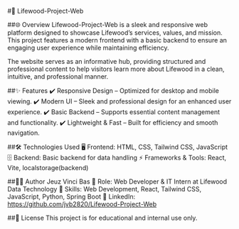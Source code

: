 #📌 Lifewood-Project-Web

##🌐 Overview
Lifewood-Project-Web is a sleek and responsive web platform designed to showcase Lifewood’s services, values, and mission. This project features a modern frontend with a basic backend to ensure an engaging user experience while maintaining efficiency.

The website serves as an informative hub, providing structured and professional content to help visitors learn more about Lifewood in a clean, intuitive, and professional manner.

##✨ Features
✔️ Responsive Design – Optimized for desktop and mobile viewing.
✔️ Modern UI – Sleek and professional design for an enhanced user experience.
✔️ Basic Backend – Supports essential content management and functionality.
✔️ Lightweight & Fast – Built for efficiency and smooth navigation.

##🛠️ Technologies Used
🖥️ Frontend: HTML, CSS, Tailwind CSS, JavaScript
🗄️ Backend: Basic backend for data handling
⚡ Frameworks & Tools: React, Vite, localstorage(backend)

##👨‍💻 Author
Jeuz Vinci Bas
🔹 Role: Web Developer & IT Intern at Lifewood Data Technology
🔹 Skills: Web Development, React, Tailwind CSS, JavaScript, Python, Spring Boot
🔹 LinkedIn: https://github.com/jvb2820/Lifewood-Project-Web

##📜 License
This project is for educational and internal use only.
